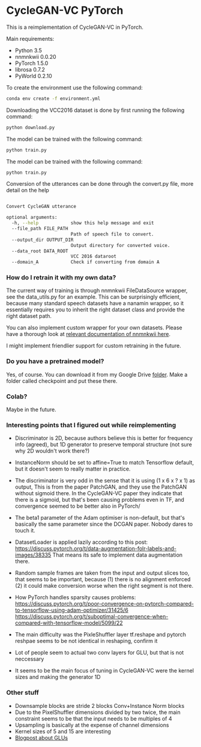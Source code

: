# CycleGAN-VC PyTorch

This is a reimplementation of CycleGAN-VC in PyTorch.

Main requirements:
- Python 3.5
- nnmnkwii 0.0.20
- PyTorch 1.5.0
- librosa 0.7.2
- PyWorld 0.2.10

To create the environment use the following command:

```bash
conda env create -f environment.yml
```

Downloading the VCC2016 dataset is done by first running the following command:

```bash
python download.py
```

The model can be trained with the following command:
```bash
python train.py
```

The model can be trained with the following command:
```bash
python train.py
```

Conversion of the utterances can be done through the convert.py file, more detail on the help
```bash

Convert CycleGAN utterance

optional arguments:
  -h, --help            show this help message and exit
  --file_path FILE_PATH
                        Path of speech file to convert.
  --output_dir OUTPUT_DIR
                        Output directory for converted voice.
  --data_root DATA_ROOT
                        VCC 2016 dataroot
  --domain_A            Check if converting from domain A


```

### How do I retrain it with my own data?

The current way of training is through nnmnkwii FileDataSource wrapper, see the data_utils.py for an example.
This can be surprisingly efficient, because many standard speech datasets have a nanamin wrapper, so it essentially
requires you to inherit the right dataset class and provide the right dataset path. 

You can also implement custom wrapper for your own datasets. Please have a thorough look at [relevant documentation of
nnmnkwii here](https://r9y9.github.io/nnmnkwii/stable/references/datasets.html).

I might implement friendlier support for custom retraining in the future.

### Do you have a pretrained model?

Yes, of course. You can download it from my Google Drive [folder](https://drive.google.com/drive/folders/17pZhPlLDfn_wjJZLfTGKqf9lREHyHNm4?usp=sharing).
Make a folder called checkpoint and put these there.

### Colab?
Maybe in the future.

### Interesting points that I figured out while reimplementing
- Discriminator is 2D, because authors believe this is better for frequency info (agreed), but
1D generator to preserve temporal structure (not sure why 2D wouldn't work there?)
- InstanceNorm should be set to affine=True to match Tensorflow default, but it doesn't seem to really matter
in practice.
- The discriminator is very odd in the sense that it is using (1 x 6 x ? x 1) as output, This is from the paper PatchGAN,
and they use the PatchGAN without sigmoid there. In the CycleGAN-VC paper they indicate that there is a sigmoid, but that's been
causing problems even in TF, and convergence seemed to be better also in PyTorch/
- The beta1 parameter of the Adam optimiser is non-default, but that's basically the same parameter since the DCGAN paper. Nobody
dares to touch it.
- DatasetLoader is applied lazily according to this post: https://discuss.pytorch.org/t/data-augmentation-folr-labels-and-images/38335
That means its safe to implement data augmentation there.
- Random sample frames are taken from the input and output slices too, that seems to be important, because  (1) there is no alignment enforced
(2) it could make conversion worse when the right segment is not there.

- How PyTorch handles sparsity causes problems: https://discuss.pytorch.org/t/poor-convergence-on-pytorch-compared-to-tensorflow-using-adam-optimizer/31425/6
https://discuss.pytorch.org/t/suboptimal-convergence-when-compared-with-tensorflow-model/5099/22
- The main difficulty was the PixleShuffler layer tf.reshape and pytorch reshpae seems to be not identical in reshaping, confirm it 
- Lot of people seem to actual two conv layers for GLU, but that is not neccessary
- It seems to be the main focus of tuning in CycleGAN-VC were the kernel sizes and making the generator 1D


### Other stuff
- Downsample blocks are stride 2 blocks Conv+Instance Norm blocks
- Due to the PixelShuffler dimensions divided by two twice, the main constraint seems to be that the input needs to be
multiples of 4
- Upsampling is basically at the expense of channel dimensions
- Kernel sizes of 5 and 15 are interesting
- [Blogpost about GLUs](https://leimao.github.io/blog/Gated-Linear-Units/)

 
    
 